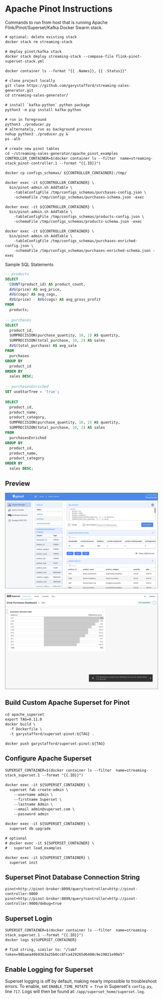 # Apache Pinot Instructions

Commands to run from host that is running Apache Flink/Pinot/Superset/Kafka Docker Swarm stack.

```shell
# optional: delete existing stack
docker stack rm streaming-stack

# deploy pinot/kafka stack
docker stack deploy streaming-stack --compose-file flink-pinot-superset-stack.yml

docker container ls --format "{{ .Names}}, {{ .Status}}"

# clone project locally
git clone https://github.com/garystafford/streaming-sales-generator.git
cd streaming-sales-generator/

# install `kafka-python` python package
python3 -m pip install kafka-python

# run in foreground
python3 ./producer.py
# alternately, run as background process
nohup python3 ./producer.py &
ps -alh

# create new pinot tables
cd ~/streaming-sales-generator/apache_pinot_examples
CONTROLLER_CONTAINER=$(docker container ls --filter  name=streaming-stack_pinot-controller.1 --format "{{.ID}}")

docker cp configs_schemas/ ${CONTROLLER_CONTAINER}:/tmp/

docker exec -it ${CONTROLLER_CONTAINER} \
  bin/pinot-admin.sh AddTable \
    -tableConfigFile /tmp/configs_schemas/purchases-config.json \
    -schemaFile /tmp/configs_schemas/purchases-schema.json -exec

docker exec -it ${CONTROLLER_CONTAINER} \
  bin/pinot-admin.sh AddTable \
    -tableConfigFile /tmp/configs_schemas/products-config.json \
    -schemaFile /tmp/configs_schemas/products-schema.json -exec

docker exec -it ${CONTROLLER_CONTAINER} \
  bin/pinot-admin.sh AddTable \
    -tableConfigFile /tmp/configs_schemas/purchases-enriched-config.json \
    -schemaFile /tmp/configs_schemas/purchases-enriched-schema.json -exec
```

Sample SQL Statements

```sql
-- products
SELECT
  COUNT(product_id) AS product_count,
  AVG(price) AS avg_price,
  AVG(cogs) AS avg_cogs,
  AVG(price) - AVG(cogs) AS avg_gross_profit
FROM
  products;

-- purchases
SELECT
  product_id,
  SUMPRECISION(purchase_quantity, 10, 2) AS quantity,
  SUMPRECISION(total_purchase, 10, 2) AS sales
  AVG(total_purchase) AS avg_sale
FROM
  purchases
GROUP BY
  product_id
ORDER BY
  sales DESC;

-- purchasesEnriched
SET useStarTree = 'true';

SELECT
  product_id,
  product_name,
  product_category,
  SUMPRECISION(purchase_quantity, 10, 2) AS quantity,
  SUMPRECISION(total_purchase, 10, 2) AS sales
FROM
  purchasesEnriched
GROUP BY
  product_id,
  product_name,
  product_category
ORDER BY
  sales DESC;
```

## Preview

![Pinot UI](screengrabs/pinot_ui.png)

![Superset](screengrabs/superset.png)

## Build Custom Apache Superset for Pinot

```shell
cd apache_superset
export TAG=0.11.0
docker build \
  -f Dockerfile \
  -t garystafford/superset-pinot:${TAG} .

docker push garystafford/superset-pinot:${TAG}
```

## Configure Apache Superset

```shell
SUPERSET_CONTAINER=$(docker container ls --filter  name=streaming-stack_superset.1 --format "{{.ID}}")

docker exec -it ${SUPERSET_CONTAINER} \
  superset fab create-admin \
    --username admin \
    --firstname Superset \
    --lastname Admin \
    --email admin@superset.com \
    --password admin

docker exec -it ${SUPERSET_CONTAINER} \
  superset db upgrade

# optional
# docker exec -it ${SUPERSET_CONTAINER} \
#   superset load_examples

docker exec -it ${SUPERSET_CONTAINER} \
  superset init
```

## Superset Pinot Database Connection String

```text
pinot+http://pinot-broker:8099/query?controller=http://pinot-controller:9000
pinot+http://pinot-broker:8099/query?controller=http://pinot-controller:9000/debug=true
```

## Superset Login

```shell
SUPERSET_CONTAINER=$(docker container ls --filter  name=streaming-stack_superset.1 --format "{{.ID}}")
docker logs ${SUPERSET_CONTAINER}

# find string, similar to: "/lab?token=98baea49b9363a25b0cc8fca429265d6408c9e19021e99e5"
```

## Enable Logging for Superset

Superset logging is off by default, making nearly impossible to troubleshoot errors. To enable, set `ENABLE_TIME_ROTATE = True` in Superset's `config.py`, line `717`. Logs will then be found at: `/app/superset_home/superset.log`.
